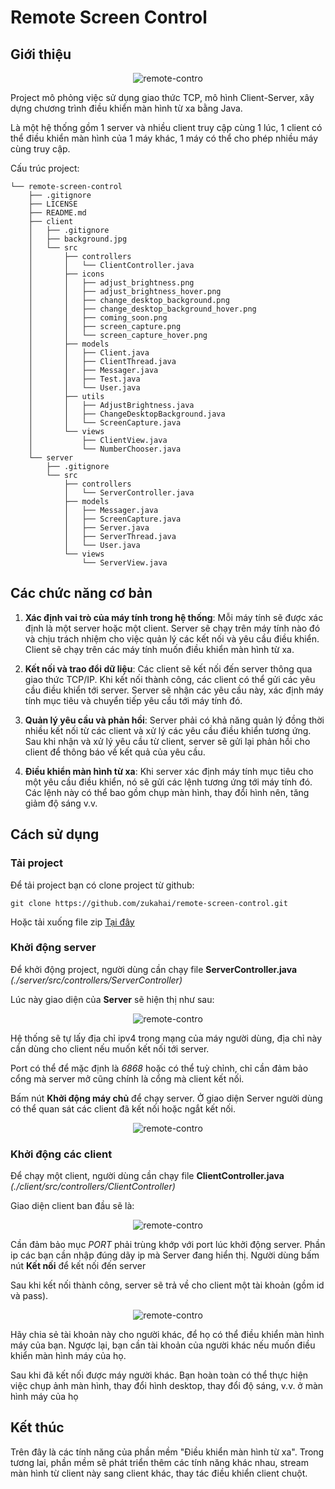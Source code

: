 # Remote Screen Control

## Giới thiệu

<p align="center"> <img src="./server/images/remote-control-1.png" alt="remote-contro" /> </p>

Project mô phỏng việc sử dụng giao thức TCP, mô hình Client-Server, xây dựng chương trình điều khiển màn hình từ xa bằng Java.

Là một hệ thống gồm 1 server và nhiều client truy cập cùng 1 lúc, 1 client có thể điều khiển màn hình của 1 máy khác, 1 máy có thể cho phép nhiều máy cùng truy cập.

Cấu trúc project: 

```text
└── remote-screen-control
    ├── .gitignore
    ├── LICENSE
    ├── README.md
    ├── client
    │   ├── .gitignore
    │   ├── background.jpg
    │   └── src
    │       ├── controllers
    │       │   └── ClientController.java
    │       ├── icons
    │       │   ├── adjust_brightness.png
    │       │   ├── adjust_brightness_hover.png
    │       │   ├── change_desktop_background.png
    │       │   ├── change_desktop_background_hover.png
    │       │   ├── coming_soon.png
    │       │   ├── screen_capture.png
    │       │   └── screen_capture_hover.png
    │       ├── models
    │       │   ├── Client.java
    │       │   ├── ClientThread.java
    │       │   ├── Messager.java
    │       │   ├── Test.java
    │       │   └── User.java
    │       ├── utils
    │       │   ├── AdjustBrightness.java
    │       │   ├── ChangeDesktopBackground.java
    │       │   └── ScreenCapture.java
    │       └── views
    │           ├── ClientView.java
    │           └── NumberChooser.java
    └── server
        ├── .gitignore
        └── src
            ├── controllers
            │   └── ServerController.java
            ├── models
            │   ├── Messager.java
            │   ├── ScreenCapture.java
            │   ├── Server.java
            │   ├── ServerThread.java
            │   └── User.java
            └── views
                └── ServerView.java

```

## Các chức năng cơ bản

1. **Xác định vai trò của máy tính trong hệ thống**: Mỗi máy tính sẽ được xác định là một server hoặc một client. Server sẽ chạy trên máy tính nào đó và chịu trách nhiệm cho việc quản lý các kết nối và yêu cầu điều khiển. Client sẽ chạy trên các máy tính muốn điều khiển màn hình từ xa.

2. **Kết nối và trao đổi dữ liệu**: Các client sẽ kết nối đến server thông qua giao thức TCP/IP. Khi kết nối thành công, các client có thể gửi các yêu cầu điều khiển tới server. Server sẽ nhận các yêu cầu này, xác định máy tính mục tiêu và chuyển tiếp yêu cầu tới máy tính đó.

3. **Quản lý yêu cầu và phản hồi**: Server phải có khả năng quản lý đồng thời nhiều kết nối từ các client và xử lý các yêu cầu điều khiển tương ứng. Sau khi nhận và xử lý yêu cầu từ client, server sẽ gửi lại phản hồi cho client để thông báo về kết quả của yêu cầu.

4. **Điều khiển màn hình từ xa**: Khi server xác định máy tính mục tiêu cho một yêu cầu điều khiển, nó sẽ gửi các lệnh tương ứng tới máy tính đó. Các lệnh này có thể bao gồm chụp màn hình, thay đổi hình nên, tăng giảm độ sáng v.v.

## Cách sử dụng

### Tải project

Để tải project bạn có clone project từ github:

```
git clone https://github.com/zukahai/remote-screen-control.git
```
Hoặc tải xuống file zip [Tại đây]()

### Khởi động server

Để khởi động project, người dùng cần chạy file **ServerController.java** *(./server/src/controllers/ServerController)*

Lúc này giao diện của **Server** sẽ hiện thị như sau:

<p align="center"> <img src="./server/images/remote-control-2.png" alt="remote-contro" /> </p>

Hệ thống sẽ tự lấy địa chỉ ipv4 trong mạng của máy người dùng, địa chỉ này cần dùng cho client nếu muốn kết nối tới server.

Port có thể để mặc định là *6868* hoặc có thể tuỳ chỉnh, chỉ cần đảm bảo cổng mà server mở cũng chính là cổng mà client kết nối.

Bấm nút **Khởi động máy chủ** để chạy server.
Ở giao diện Server người dùng có thể quan sát các client đã kết nối hoặc ngắt kết nối.

<p align="center"> <img src="./server/images/remote-control-2-2.png" alt="remote-contro" /> </p>

### Khởi động các client
Để chạy một client, người dùng cần chạy file **ClientController.java** *(./client/src/controllers/ClientController)*

Giao diện client ban đầu sẽ là:

<p align="center"> <img src="./server/images/remote-control-3.png" alt="remote-contro" /> </p>

Cần đảm bảo mục *PORT* phải trùng khớp với port lúc khởi động server. Phần ip các bạn cần nhập đúng dãy ip mà Server đang hiển thị. Người dùng bấm nút **Kết nối** để kết nối đến server

Sau khi kết nối thành công, server sẽ trả về cho client một tài khoản (gồm id và pass). 

<p align="center"> <img src="./server/images/remote-control-3-2.png" alt="remote-contro" /> </p>

Hãy chia sẻ tài khoản này cho người khác, để họ có thể điều khiển màn hình máy của bạn. Ngược lại, bạn cần tài khoản của người khác nếu muốn điều khiển màn hình máy của họ.

Sau khi đã kết nối được máy người khác. Bạn hoàn toàn có thể thực hiện việc chụp ảnh màn hình, thay đổi hình desktop, thay đổi độ sáng, v.v. ở màn hình máy của họ

## Kết thúc
Trên đây là các tính năng của phần mềm "Điều khiển màn hình từ xa". Trong tương lai, phần mềm sẽ phát triển thêm các tính năng khác nhau, stream màn hình từ client này sang client khác, thay tác điều khiển client chuột.
